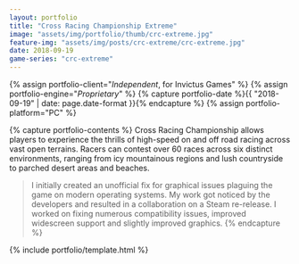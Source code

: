 ```yaml
---
layout: portfolio
title: "Cross Racing Championship Extreme"
image: "assets/img/portfolio/thumb/crc-extreme.jpg"
feature-img: "assets/img/posts/crc-extreme/crc-extreme.jpg"
date: 2018-09-19
game-series: "crc-extreme"
---
```


{% assign portfolio-client="*Independent*, for Invictus Games" %}
{% assign portfolio-engine="*Proprietary*" %}
{% capture portfolio-date %}{{ "2018-09-19" | date: page.date-format }}{% endcapture %}
{% assign portfolio-platform="PC" %}

{% capture portfolio-contents %}
Cross Racing Championship allows players to experience the thrills of high-speed on and off road racing across vast open terrains. 
Racers can contest over 60 races across six distinct environments, ranging from icy mountainous regions and lush countryside to parched desert areas and beaches.

> I initially created an unofficial fix for graphical issues plaguing the game on modern operating systems. My work got noticed by the developers and resulted in
> a collaboration on a Steam re-release. I worked on fixing numerous compatibility issues, improved widescreen support and slightly improved graphics.
{% endcapture %}

{% include portfolio/template.html %}
